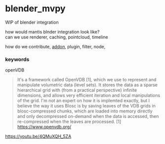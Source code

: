 # blender_mvpy
WIP of blender integration

how would mantis blnder integration look like?  
can we use renderer, caching, pointcloud, timeline  

how do we contribute, [addon](https://docs.blender.org/manual/en/latest/advanced/scripting/addon_tutorial.html), plugin, filter, node, 
### keywords
openVDB
>It's a framework called OpenVDB [1], which we use to represent and manipulate volumetric data (level sets). It stores the data as a sparse hierarchical grid with (from a practical perspective) infinite dimensions, and allows very efficient iteration and local manipulations of the grid.
I'm not an expert on how it is implemted exactly, but I believe the way it uses Blosc is by saving leaves of the VDB grids in blosc-compressed chunks, which are loaded into memory directly and only decompressed on-demand when the data is accessed, then re-compressed when the leaves are processed.
[1] https://www.openvdb.org/

https://youtu.be/4QMuXQH_5ZA
